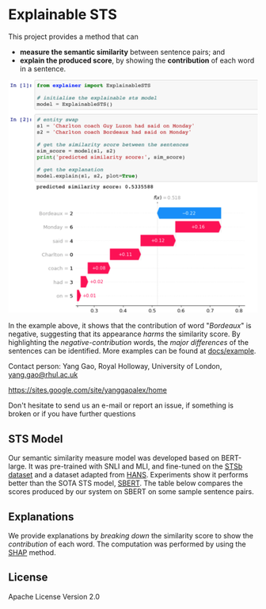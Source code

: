 # Explainable STS

This project provides a method that can 
* **measure the semantic similarity** between sentence pairs; and  
* **explain the produced score**, by showing the **contribution** of each word in a sentence.

![example-use-case](docs/expl-sts-example.png)

In the example above, it shows that the contribution of word "*Bordeaux*" is negative, suggesting that its appearance *harms* the similarity score. By highlighting the *negative-contribution* words, the *major differences* of the sentences can be identified. More examples can be found at [docs/example](docs/example.ipynb).

Contact person: Yang Gao, Royal Holloway, University of London, yang.gao@rhul.ac.uk

https://sites.google.com/site/yanggaoalex/home

Don't hesitate to send us an e-mail or report an issue, if something is broken or if you have further questions

## STS Model
Our semantic similarity measure model was developed based on BERT-large. It was pre-trained with SNLI and MLI, and fine-tuned on the [STSb dataset](https://ixa2.si.ehu.eus/stswiki/index.php/STSbenchmark) and a dataset adapted from [HANS](https://github.com/tommccoy1/hans). Experiments show it performs better than the SOTA STS model, [SBERT](https://github.com/UKPLab/sentence-transformers). The table below compares the scores produced by our system on SBERT on some sample sentence pairs.

## Explanations
We provide explanations by *breaking down* the similarity score to show the *contribution* of each word. The computation was performed by using the [SHAP](https://github.com/slundberg/shap) method.  


## License
Apache License Version 2.0
